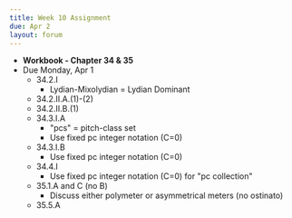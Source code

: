 ```yaml
---
title: Week 10 Assignment
due: Apr 2
layout: forum
---
```


- **Workbook - Chapter 34 & 35**
- Due Monday, Apr 1
    - 34.2.I
        - Lydian-Mixolydian = Lydian Dominant
    - 34.2.II.A.(1)-(2)
    - 34.2.II.B.(1)
    - 34.3.I.A
        - "pcs" = pitch-class set
        - Use fixed pc integer notation (C=0)
    - 34.3.I.B
        - Use fixed pc integer notation (C=0)
    - 34.4.I
        - Use fixed pc integer notation (C=0) for "pc collection"
    - 35.1.A and C (no B)
        - Discuss either polymeter or asymmetrical meters (no ostinato)
    - 35.5.A